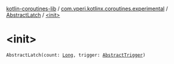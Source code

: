 [kotlin-coroutines-lib](../../index.md) / [com.vperi.kotlinx.coroutines.experimental](../index.md) / [AbstractLatch](index.md) / [&lt;init&gt;](./-init-.md)

# &lt;init&gt;

`AbstractLatch(count: `[`Long`](https://kotlinlang.org/api/latest/jvm/stdlib/kotlin/-long/index.html)`, trigger: `[`AbstractTrigger`](../-abstract-trigger/index.md)`)`
